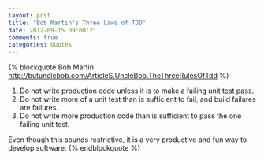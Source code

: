 ```yaml
---
layout: post
title: "Bob Martin's Three Laws of TDD"
date: 2012-09-15 09:00:21
comments: true
categories: Quotes
---
```

{% blockquote Bob Martin http://butunclebob.com/ArticleS.UncleBob.TheThreeRulesOfTdd %}

 1. Do not write production code unless it is to make a failing unit test pass.
 2. Do not write more of a unit test than is sufficient to fail, and build failures are failures.
 3. Do not write more production code than is sufficient to pass the one failing unit test.

Even though this sounds restrictive, it is a very productive and fun way to develop software.
{% endblockquote %}

